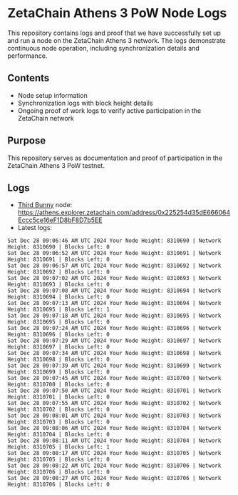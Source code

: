 # ZetaChain Athens 3 PoW Node Logs
This repository contains logs and proof that we have successfully set up and run a node on the ZetaChain Athens 3 network. The logs demonstrate continuous node operation, including synchronization details and performance.

## Contents
- Node setup information
- Synchronization logs with block height details
- Ongoing proof of work logs to verify active participation in the ZetaChain network

## Purpose
This repository serves as documentation and proof of participation in the ZetaChain Athens 3 PoW testnet.

## Logs

- [Third Bunny](https://thirdbunny.xyz/) node: https://athens.explorer.zetachain.com/address/0x225254d35dE666064Eccc5ce16eF1D8bF8D7b5EE
- Latest logs:
```
Sat Dec 28 09:06:46 AM UTC 2024 Your Node Height: 8310690 | Network Height: 8310690 | Blocks Left: 0
Sat Dec 28 09:06:52 AM UTC 2024 Your Node Height: 8310691 | Network Height: 8310691 | Blocks Left: 0
Sat Dec 28 09:06:57 AM UTC 2024 Your Node Height: 8310692 | Network Height: 8310692 | Blocks Left: 0
Sat Dec 28 09:07:02 AM UTC 2024 Your Node Height: 8310693 | Network Height: 8310693 | Blocks Left: 0
Sat Dec 28 09:07:08 AM UTC 2024 Your Node Height: 8310694 | Network Height: 8310694 | Blocks Left: 0
Sat Dec 28 09:07:13 AM UTC 2024 Your Node Height: 8310694 | Network Height: 8310695 | Blocks Left: 1
Sat Dec 28 09:07:18 AM UTC 2024 Your Node Height: 8310695 | Network Height: 8310695 | Blocks Left: 0
Sat Dec 28 09:07:24 AM UTC 2024 Your Node Height: 8310696 | Network Height: 8310696 | Blocks Left: 0
Sat Dec 28 09:07:29 AM UTC 2024 Your Node Height: 8310697 | Network Height: 8310697 | Blocks Left: 0
Sat Dec 28 09:07:34 AM UTC 2024 Your Node Height: 8310698 | Network Height: 8310698 | Blocks Left: 0
Sat Dec 28 09:07:39 AM UTC 2024 Your Node Height: 8310699 | Network Height: 8310699 | Blocks Left: 0
Sat Dec 28 09:07:45 AM UTC 2024 Your Node Height: 8310700 | Network Height: 8310700 | Blocks Left: 0
Sat Dec 28 09:07:50 AM UTC 2024 Your Node Height: 8310701 | Network Height: 8310701 | Blocks Left: 0
Sat Dec 28 09:07:55 AM UTC 2024 Your Node Height: 8310702 | Network Height: 8310702 | Blocks Left: 0
Sat Dec 28 09:08:01 AM UTC 2024 Your Node Height: 8310703 | Network Height: 8310703 | Blocks Left: 0
Sat Dec 28 09:08:06 AM UTC 2024 Your Node Height: 8310704 | Network Height: 8310704 | Blocks Left: 0
Sat Dec 28 09:08:11 AM UTC 2024 Your Node Height: 8310704 | Network Height: 8310705 | Blocks Left: 1
Sat Dec 28 09:08:17 AM UTC 2024 Your Node Height: 8310705 | Network Height: 8310705 | Blocks Left: 0
Sat Dec 28 09:08:22 AM UTC 2024 Your Node Height: 8310706 | Network Height: 8310706 | Blocks Left: 0
Sat Dec 28 09:08:27 AM UTC 2024 Your Node Height: 8310706 | Network Height: 8310706 | Blocks Left: 0
```
